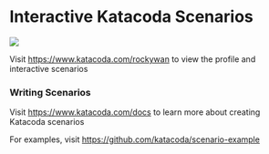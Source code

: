 # Interactive Katacoda Scenarios

[![](http://shields.katacoda.com/katacoda/rockywan/count.svg)](https://www.katacoda.com/rockywan "Get your profile on Katacoda.com")

Visit https://www.katacoda.com/rockywan to view the profile and interactive scenarios

### Writing Scenarios
Visit https://www.katacoda.com/docs to learn more about creating Katacoda scenarios

For examples, visit https://github.com/katacoda/scenario-example
